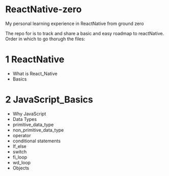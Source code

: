 # ReactNative-zero
My personal learning experience in ReactNative from ground zero

The repo for is to track and share a basic and easy roadmap to reactNative.
Order in which to go thorugh the files:

<h1> 1 ReactNative </h1>
<ul>
      <li>What is React_Native</li>
      <li>Basics</li>
</ul>

<h1> 2 JavaScript_Basics </h1>
<ul>
       <li>Why JavaScript</li>
       <li>Data Types</li>
       <li>primitive_data_type</li>
       <li>non_primitive_data_type</li>
       <li>operator</li>
      <li>conditional statements</li>
       <li>If_else</li>
       <li>switch</li>
       <li>fi_loop</li>
       <li>wd_loop</li>
       <li>Objects</li>
</ul>
